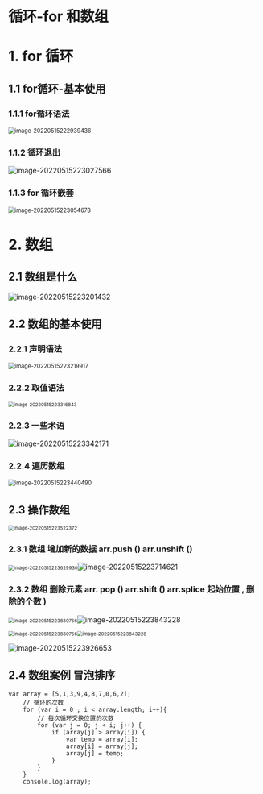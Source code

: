 # 循环-for 和数组

# 1. for 循环

## 1.1 for循环-基本使用

### 1.1.1 for循环语法

<img src="../../图片/image-20220515222939436.png" alt="image-20220515222939436" style="zoom:80%;" />

### 1.1.2 循环退出

![image-20220515223027566](../../图片/image-20220515223027566.png)

### 1.1.3 for 循环嵌套

<img src="../../图片/image-20220515223054678.png" alt="image-20220515223054678" style="zoom:80%;" />

# 2. 数组

## 2.1 数组是什么

![image-20220515223201432](../../图片/image-20220515223201432.png)

## 2.2 数组的基本使用

### 2.2.1 声明语法

<img src="../../图片/image-20220515223219917.png" alt="image-20220515223219917" style="zoom:80%;" />

### 2.2.2 取值语法

<img src="../../图片/image-20220515223316843.png" alt="image-20220515223316843" style="zoom: 67%;" />

### 2.2.3 一些术语

![image-20220515223342171](../../图片/image-20220515223342171.png)

### 2.2.4 遍历数组

<img src="../../图片/image-20220515223440490.png" alt="image-20220515223440490" style="zoom:80%;" />

## 2.3 操作数组

<img src="../../图片/image-20220515223522372.png" alt="image-20220515223522372" style="zoom:67%;" />

### 2.3.1 数组 增加新的数据 arr.push () arr.unshift ()

<img src="../../图片/image-20220515223629930.png" alt="image-20220515223629930" style="zoom:67%;" />![image-20220515223714621](../../图片/image-20220515223714621.png)

### 2.3.2 数组 删除元素 arr. pop ()  arr.shift ()   arr.splice 起始位置 , 删除的个数 )

<img src="../../图片/image-20220515223830756.png" alt="image-20220515223830756" style="zoom:67%;" />![image-20220515223843228](../../图片/image-20220515223843228.png)

<img src="../../图片/image-20220515223830756.png" alt="image-20220515223830756" style="zoom:67%;" /><img src="../../图片/image-20220515223843228.png" alt="image-20220515223843228" style="zoom:67%;" />

![image-20220515223926653](../../图片/image-20220515223926653.png)

## 2.4 数组案例 冒泡排序

```
var array = [5,1,3,9,4,8,7,0,6,2];
    // 循环的次数
    for (var i = 0 ; i < array.length; i++){
        // 每次循环交换位置的次数
        for (var j = 0; j < i; j++) {
            if (array[j] > array[i]) {
                var temp = array[i];
                array[i] = array[j];
                array[j] = temp;
            }
        }
    }
    console.log(array);
```

